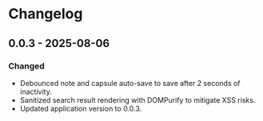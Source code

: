 # Changelog

## 0.0.3 - 2025-08-06
### Changed
- Debounced note and capsule auto-save to save after 2 seconds of inactivity.
- Sanitized search result rendering with DOMPurify to mitigate XSS risks.
- Updated application version to 0.0.3.
